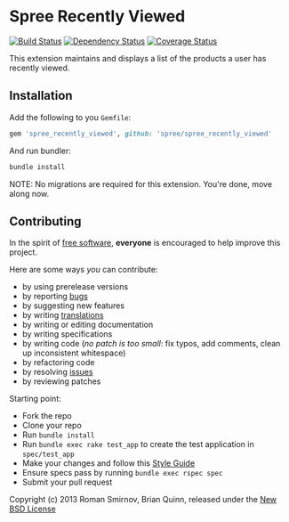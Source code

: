 # Spree Recently Viewed

[![Build Status](https://secure.travis-ci.org/futhr/spree_recently_viewed.png?branch=master)](http://travis-ci.org/futhr/spree_recently_viewed)
[![Dependency Status](https://gemnasium.com/futhr/spree_recently_viewed.png)](https://gemnasium.com/futhr/spree_recently_viewed)
[![Coverage Status](https://coveralls.io/repos/futhr/spree_recently_viewed/badge.png?branch=master)](https://coveralls.io/r/futhr/spree_recently_viewed)

This extension maintains and displays a list of the products a user has recently viewed.

## Installation

Add the following to you `Gemfile`:
```ruby
gem 'spree_recently_viewed', github: 'spree/spree_recently_viewed'
```

And run bundler:
```sh
bundle install
```

NOTE: No migrations are required for this extension. You're done, move along now.

## Contributing

In the spirit of [free software][1], **everyone** is encouraged to help improve this project.

Here are some ways *you* can contribute:

* by using prerelease versions
* by reporting [bugs][2]
* by suggesting new features
* by writing [translations][4]
* by writing or editing documentation
* by writing specifications
* by writing code (*no patch is too small*: fix typos, add comments, clean up inconsistent whitespace)
* by refactoring code
* by resolving [issues][2]
* by reviewing patches

Starting point:

* Fork the repo
* Clone your repo
* Run `bundle install`
* Run `bundle exec rake test_app` to create the test application in `spec/test_app`
* Make your changes and follow this [Style Guide][5]
* Ensure specs pass by running `bundle exec rspec spec`
* Submit your pull request

Copyright (c) 2013 Roman Smirnov, Brian Quinn, released under the [New BSD License][3]

[1]: http://www.fsf.org/licensing/essays/free-sw.html
[2]: https://github.com/futhr/spree_recently_viewed/issues
[3]: https://github.com/futhr/spree_recently_viewed/tree/master/LICENSE.md
[4]: http://www.localeapp.com/projects/4923
[5]: https://github.com/thoughtbot/guides
